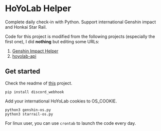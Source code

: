 # HoYoLab Helper

Complete daily check-in with Python. Support international Genshin impact and Honkai Star Rail.

Code for this project is modified from the following projects (especially the first one), I did <b>nothing</b> but editing some URLs:
1. [Genshin Impact Helper](https://github.com/ATK1DEF1/-)
2. [hoyolab-api](https://github.com/vermaysha/hoyolab-api)

## Get started

Check the readme of [this](https://github.com/ATK1DEF1/-)  project.

```
pip install discord_webhook
```

Add your international HoYoLab cookies to OS_COOKIE.
```
python3 genshin-os.py
python3 starrail-os.py
```

For linux user, you can use `crontab` to launch the code every day.
